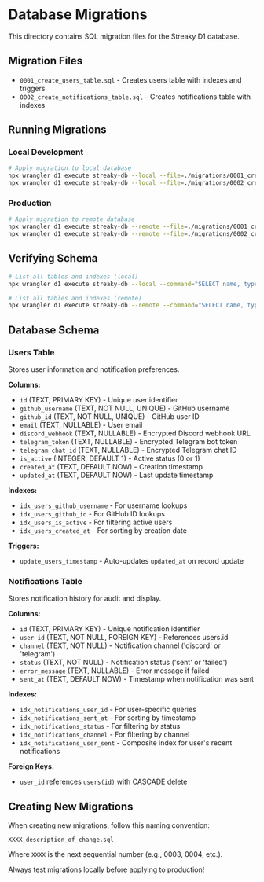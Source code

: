 # Database Migrations

This directory contains SQL migration files for the Streaky D1 database.

## Migration Files

- `0001_create_users_table.sql` - Creates users table with indexes and triggers
- `0002_create_notifications_table.sql` - Creates notifications table with indexes

## Running Migrations

### Local Development
```bash
# Apply migration to local database
npx wrangler d1 execute streaky-db --local --file=./migrations/0001_create_users_table.sql
npx wrangler d1 execute streaky-db --local --file=./migrations/0002_create_notifications_table.sql
```

### Production
```bash
# Apply migration to remote database
npx wrangler d1 execute streaky-db --remote --file=./migrations/0001_create_users_table.sql
npx wrangler d1 execute streaky-db --remote --file=./migrations/0002_create_notifications_table.sql
```

## Verifying Schema

```bash
# List all tables and indexes (local)
npx wrangler d1 execute streaky-db --local --command="SELECT name, type FROM sqlite_master WHERE type IN ('table', 'index') ORDER BY type, name;"

# List all tables and indexes (remote)
npx wrangler d1 execute streaky-db --remote --command="SELECT name, type FROM sqlite_master WHERE type IN ('table', 'index') ORDER BY type, name;"
```

## Database Schema

### Users Table
Stores user information and notification preferences.

**Columns:**
- `id` (TEXT, PRIMARY KEY) - Unique user identifier
- `github_username` (TEXT, NOT NULL, UNIQUE) - GitHub username
- `github_id` (TEXT, NOT NULL, UNIQUE) - GitHub user ID
- `email` (TEXT, NULLABLE) - User email
- `discord_webhook` (TEXT, NULLABLE) - Encrypted Discord webhook URL
- `telegram_token` (TEXT, NULLABLE) - Encrypted Telegram bot token
- `telegram_chat_id` (TEXT, NULLABLE) - Encrypted Telegram chat ID
- `is_active` (INTEGER, DEFAULT 1) - Active status (0 or 1)
- `created_at` (TEXT, DEFAULT NOW) - Creation timestamp
- `updated_at` (TEXT, DEFAULT NOW) - Last update timestamp

**Indexes:**
- `idx_users_github_username` - For username lookups
- `idx_users_github_id` - For GitHub ID lookups
- `idx_users_is_active` - For filtering active users
- `idx_users_created_at` - For sorting by creation date

**Triggers:**
- `update_users_timestamp` - Auto-updates `updated_at` on record update

### Notifications Table
Stores notification history for audit and display.

**Columns:**
- `id` (TEXT, PRIMARY KEY) - Unique notification identifier
- `user_id` (TEXT, NOT NULL, FOREIGN KEY) - References users.id
- `channel` (TEXT, NOT NULL) - Notification channel ('discord' or 'telegram')
- `status` (TEXT, NOT NULL) - Notification status ('sent' or 'failed')
- `error_message` (TEXT, NULLABLE) - Error message if failed
- `sent_at` (TEXT, DEFAULT NOW) - Timestamp when notification was sent

**Indexes:**
- `idx_notifications_user_id` - For user-specific queries
- `idx_notifications_sent_at` - For sorting by timestamp
- `idx_notifications_status` - For filtering by status
- `idx_notifications_channel` - For filtering by channel
- `idx_notifications_user_sent` - Composite index for user's recent notifications

**Foreign Keys:**
- `user_id` references `users(id)` with CASCADE delete

## Creating New Migrations

When creating new migrations, follow this naming convention:
```
XXXX_description_of_change.sql
```

Where `XXXX` is the next sequential number (e.g., 0003, 0004, etc.).

Always test migrations locally before applying to production!

